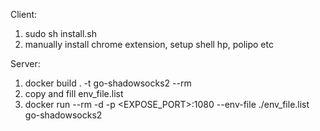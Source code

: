 Client:
1. sudo sh install.sh
2. manually install chrome extension, setup shell hp, polipo etc

Server:
1. docker build . -t go-shadowsocks2 --rm
2. copy and fill env_file.list
3. docker run --rm -d -p <EXPOSE_PORT>:1080 --env-file ./env_file.list go-shadowsocks2
